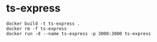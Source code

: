 # ts-express

`docker build -t ts-express .`  
`docker rm -f ts-express`  
`docker run -d --name ts-express -p 3000:3000 ts-express`
